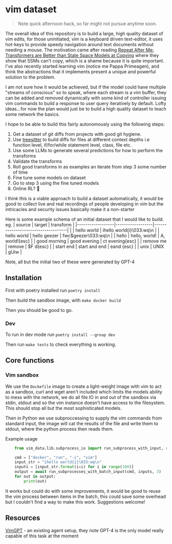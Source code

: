 # vim dataset

> Note quick afternoon hack, so far might not pursue anytime soon.

The overall idea of this repository is to build a large, high quality dataset of vim edits, for those uninitiated, vim is a keyboard driven text-editor, it uses hot-keys to provide speedy navigation around text documents without needing a mouse. The motivation came after reading [Repeat After Me: Transformers are Better than State Space Models at Copying](https://arxiv.org/abs/2402.01032) where they show that SSMs can't copy, which is a shame because it is quite important. I've also recently started learning vim (notice me Pappa Primeagen), and think the abstractions that it implements present a unique and powerful solution to the problem. 

I am not sure how it would be achieved, but if the model could have multiple "streams of conscious" so to speak, where each stream is a vim buffer, they can be added and removed dynamically with some kind of controller issuing vim commands to build a response to user query iteratively by default. Lofty ideas...for now the plan would just be to build a high quality dataset to teach some network the basics.


I hope to be able to build this fairly autonomously using the following steps:

1. Get a dataset of git diffs from projects with good git hygiene.
2. Use [treesitter](https://github.com/tree-sitter/py-tree-sitter) to build diffs for files at different context depths i.e  function level, if/for/while statement level, class, file etc. 
3. Use some LLMs to generate several predictions for how to perform the transforms
4. Validate the transforms 
5. Roll good transforms in as examples an iterate from step 3 some number of time
6. Fine tune some models on dataset
7. Go to step 3 using the fine tuned models
8. Online RL? 🦄

I think this is a viable approach to build a dataset automatically, it would be good to collect live and real recordings of people developing in vim but the intricacies and security issues basically make it a non-starter

Here is some example schema of an initial dataset that I would like to build. 
eg. 
| source           | target           | transform                          |
|------------------|------------------|------------------------------------|
|                  | hello world      | ihello world{i}\033:wq\n           |
| hello world      | hello geezer     | fwc$geezer\033:wq\n                |
| hello            | hello, world!    | A, world!{esc}                     |
| good morning     | good evening     | ct evening{esc}                    |
| remove me        | remove           | $F d{esc}                          |
| start end        | start and end    | eand {esc}                         |
| unix             | UNIX             | gUiw                               |

Note, all but the initial two of these were generated by GPT-4


## Installation

First with poetry installed run `poetry install`

Then build the sandbox image, with `make docker build`

Then you should be good to go.

### Dev

To run in dev mode run  `poetry install --group dev`

Then run `make tests` to check everything is working.


## Core functions


### Vim sandbox

We use the `Dockefile` image to create a light-weight image with vim to act as a sandbox, curl and wget aren't included which limits the models ability to mess with the network, we do all file IO in and out of the sandbox via stdin, stdout and so  the vim instance doesn't have access to the filesystem. This should stop all but the most sophisticated models.

Then in Python we use subproccessing to supply the vim commands from standard input, the image will cat the results of the file and write them to stdout, where the python process then reads them.

Example usage

```python
    from vim_data.lib.subprocess_io import run_subprocess_with_input, run_subprocesses_with_batch_input

    cmd = ["docker", "run", "-i", "vim"]
    input_str = "ihello world{i}\033:wq\n"
    inputs = [input_str.format(i=i) for i in range(100)]
    output = await run_subprocesses_with_batch_input(cmd, inputs, 3)
    for out in output:
        print(out)
```

It works but could do with some improvements, it would be good to reuse the vim process between items in the batch, this could save some overhead but I couldn't find a way to make this work. Suggestions welcome!

## Resources

[VimGPT](https://github.com/nsbradford/VimGPT) - an existing agent setup, they note GPT-4 is the only model really capable of this task at the moment